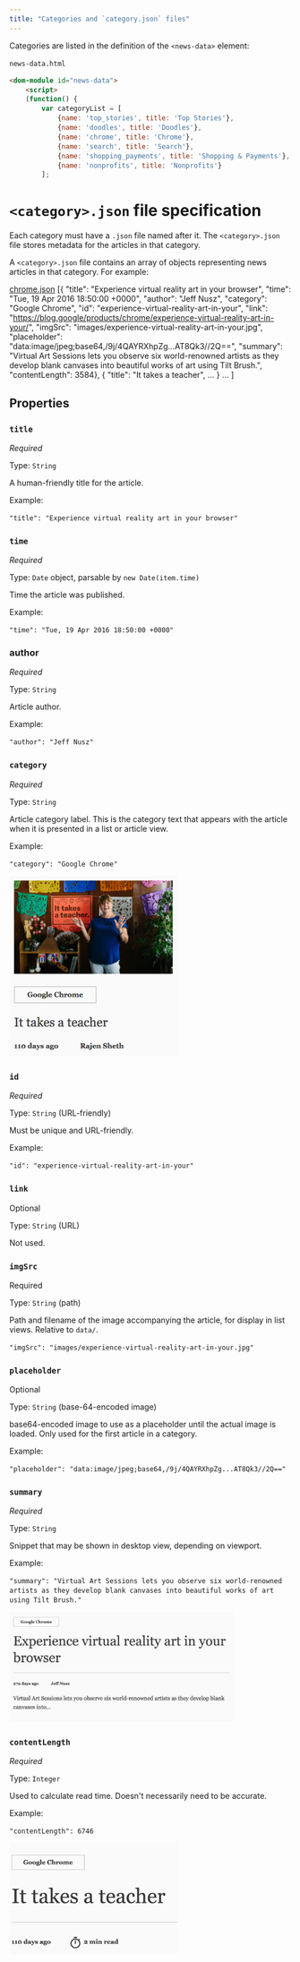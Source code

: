 ```yaml
---
title: "Categories and `category.json` files"
---
```


<!-- toc -->

Categories are listed in the definition of the `<news-data>` element:

`news-data.html`
```html
<dom-module id="news-data">
	<script>
	(function() {
		var categoryList = [
			{name: 'top_stories', title: 'Top Stories'},
			{name: 'doodles', title: 'Doodles'},
			{name: 'chrome', title: 'Chrome'},
			{name: 'search', title: 'Search'},
			{name: 'shopping_payments', title: 'Shopping & Payments'},
			{name: 'nonprofits', title: 'Nonprofits'}
		];
```
		
# `<category>.json` file specification

Each category must have a `.json` file named after it. The `<category>.json` file stores metadata for the articles in that category.

A `<category>.json` file contains an array of objects representing news articles in that category. For example:

[chrome.json](https://github.com/PolymerLabs/news/blob/master/data/chrome.json)
[{ 
    "title": "Experience virtual reality art in your browser",
    "time": "Tue, 19 Apr 2016 18:50:00 +0000",
    "author": "Jeff Nusz",
    "category": "Google Chrome",
    "id": "experience-virtual-reality-art-in-your",
    "link": "https://blog.google/products/chrome/experience-virtual-reality-art-in-your/",
    "imgSrc": "images/experience-virtual-reality-art-in-your.jpg",
    "placeholder": "data:image/jpeg;base64,/9j/4QAYRXhpZg...AT8Qk3//2Q==",
    "summary": "Virtual Art Sessions lets you observe six world-renowned artists as they develop blank canvases into beautiful works of art using Tilt Brush.",
    "contentLength": 3584},
  {
    "title": "It takes a teacher",
    ...
  }
  ...
]

## Properties

### `title`

*Required*

Type: `String`

A human-friendly title for the article.

Example:

`"title": "Experience virtual reality art in your browser"`

### `time`

*Required*

Type: `Date` object, parsable by `new Date(item.time)`

Time the article was published.

Example:

`"time": "Tue, 19 Apr 2016 18:50:00 +0000"`

### author

*Required*

Type: `String`

Article author.

Example: 

`"author": "Jeff Nusz"`

### `category`

*Required*

Type: `String`

Article category label. This is the category text that appears with the article when it is presented in a list or article view. 

Example:

`"category": "Google Chrome"`

<img src="teacher.png" alt="Screenshot showing where the category property text appears" width="300px">

### `id`

*Required*

Type: `String` (URL-friendly)

Must be unique and URL-friendly. 

Example:

`"id": "experience-virtual-reality-art-in-your"`

### `link`

Optional

Type: `String` (URL)

Not used.

### `imgSrc`

Required

Type: `String` (path)

Path and filename of the image accompanying the article, for display in list views. Relative to `data/`.

`"imgSrc": "images/experience-virtual-reality-art-in-your.jpg"`

### `placeholder`

Optional

Type: `String` (base-64-encoded image)

base64-encoded image to use as a placeholder until the actual image is loaded. Only used for the first article in a category.

Example:

`"placeholder": "data:image/jpeg;base64,/9j/4QAYRXhpZg...AT8Qk3//2Q=="`

### `summary`

*Required*

Type: `String`

Snippet that may be shown in desktop view, depending on viewport.

Example:

`"summary": "Virtual Art Sessions lets you observe six world-renowned artists as they develop blank canvases into beautiful works of art using Tilt Brush."`

<img src="it-takes-teacher.png" alt="Example of summary snippet" width="400px">

### `contentLength`

*Required*

Type: `Integer`

Used to calculate read time. Doesn't necessarily need to be accurate.

Example:

`"contentLength": 6746`

<img src="virtual.png" alt="Example of read time" width="300px">
